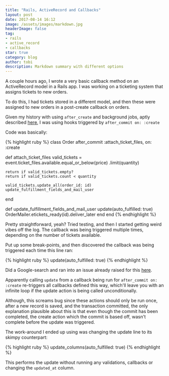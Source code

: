 ```yaml
---
title: "Rails, ActiveRecord and Callbacks"
layout: post
date: 2017-08-14 16:12
image: /assets/images/markdown.jpg
headerImage: false
tag:
- rails
- active_record
- callbacks
star: true
category: blog
author: tobi
description: Markdown summary with different options
---
```


A couple hours ago, I wrote a very basic callback method on an ActiveRecord model in a Rails app. I was working on a ticketing system that assigns tickets to new orders.

To do this, I had tickets stored in a different model, and then these were assigned to new orders in a post-create callback on orders.

Given my history with using `after_create` and background jobs, aptly described [here](http://www.justinweiss.com/articles/a-couple-callback-gotchas-and-a-rails-5-fix/), I was using hooks triggered by `after_commit on: :create`

Code was basically:

{% highlight ruby %}
class Order
  after_commit :attach_ticket_files, on: :create

  def attach_ticket_files
    valid_tickets = event.ticket_files.available.equal_or_below(price)
                         .limit(quantity)

    return if valid_tickets.empty?
    return if valid_tickets.count < quantity

    valid_tickets.update_all(order_id: id)
    update_fulfillment_fields_and_mail_user
  end

  def update_fulfillment_fields_and_mail_user
    update(auto_fulfilled: true)
    OrderMailer.etickets_ready(id).deliver_later
  end
end
{% endhighlight %}

Pretty straightforward, yeah? Tried testing, and then I started getting weird vibes off the log. The callback was being triggered multiple times, depending on the number of tickets available.

Put up some break-points, and then discovered the callback was being triggered each time this line ran:

{% highlight ruby %}
  update(auto_fulfilled: true)
{% endhighlight %}

Did a Google-search and ran into an issue already raised for this [here](https://github.com/rails/rails/issues/14493).

Apparently calling `update` from a callback being run for `after_commit on: :create` re-triggers all callbacks defined this way, which'll leave you with an infinite loop if the update action is being called unconditionally.

Although, this screams bug since these actions should only be run once, after a new record is saved, and the transaction committed, the only explanation plausible about this is that even though the commit has been completed, the create action which the commit is based off, wasn't complete before the update was triggered.

The work-around I ended up using was changing the update line to its skimpy counterpart:

{% highlight ruby %}
  update_columns(auto_fulfilled: true)
{% endhighlight %}

This performs the update without running any validations, callbacks or changing the `updated_at` column.